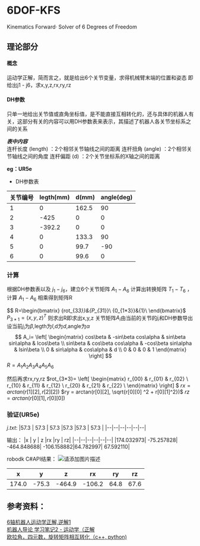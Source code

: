 # 6DOF-KFS
Kinematics Forward· Solver of 6 Degrees of Freedom

## 理论部分
#### 概念
运动学正解，简而言之，就是给出6个关节变量，求得机械臂末端的位置和姿态
即给出j1 - j6​，求x,y,z,rx,ry,rz​

#### DH参数
只单一地给出关节值或直角坐标值，是不能直接互相转化的，还与具体的机器人有关，这部分有关的内容可以用DH参数表来表示，其描述了机器人各关节坐标系之间的关系

***表中内容***  
连杆长度 (length) ：2个相邻关节轴线之间的距离
连杆扭角 (angle) ：2个相邻关节轴线之间的角度
连杆偏距 (d) ：2个关节坐标系的X轴之间的距离

**eg：UR5e**
- DH参数表

|关节编号	|legth(mm)	|d(mm)	|angle(deg)|
|--|--|--|--|
|1	|0	|162.5	|90|
|2|	-425|	0|	0|
|3	|-392.2	|0|	0|
|4|	0|	133.3|	90|
|5|	0|	99.7|	-90|
|6|	0|	99.6|	0|
### 计算
根据DH参数表以及
$j_1 - j_6​$
，建立6个关节矩阵
$​A_1-A_6$
计算出转换矩阵
$T_1-T_6$
，计算
$A_1-A_6$
相乘得到矩阵R

$$
R=\begin{bmatrix}
{rot_{3*3}}&{P_{3*1}}\\
{0_{1*3}}&{1}\\
\end{bmatrix}$
$P_{3*1}=(x,y,z)^T$
则求出R即求出x,y,z
关节矩阵$A_i$由当前的关节的$j_i$和DH参数导出
设当前$j_i$为$\beta$,legth为$l$,d为$d$,angle为$\alpha$
$$
A_i=
\left[
 \begin{matrix}
   cos\beta & -sin\beta cos\alpha & sin\beta sin\alpha & lcos\beta \\
   sin\beta & cos\beta cos\alpha & -cos\beta sin\alpha & lsin\beta \\
   0 & sin\alpha & cos\alpha & d  \\
   0 & 0 & 0 & 1 
  \end{matrix} 
\right]
$$
$R=A_1A_2A_3A_4A_5A_6$

然后再求rx,ry,rz
$rot_{3*3}=
\left[
 \begin{matrix}
   r_{00} & r_{01} &  r_{02}  \\
   r_{10} &  r_{11}  &  r_{12}  \\
   r_{20} &  r_{21}  & r_{22}   \\
  \end{matrix} 
\right]
$
$rx = arctan(r[1][2], r[2][2])$
$ry = arctan(r[0][2], \sqrt{r[0][0] ^2 + r[0][1]^2})$
$rz = arctan(r[0][1], r[0][0])$

### 验证(UR5e)
$j.txt:$
|57.3    |  57.3   |  57.3   |57.3   |57.3  | 57.3 |
|--|--|--|--|--|--|

输出：
|x     | y  |  z  |rx  |ry | rz|
|--|--|--|--|--|--|
|174.032973| -75.257828| -464.848688| -106.158882|64.782997| 67.592110|

robodk C#API结果：
![请添加图片描述](https://img-blog.csdnimg.cn/0fa62c5aecf4423c80685df5c50f5611.png)

|x     | y  |  z  |rx  |ry | rz|
|--|--|--|--|--|--|
|174.0| -75.3| -464.9| -106.2|64.8| 67.6|

## 参考资料：
[6轴机器人运动学正解,逆解1](https://blog.csdn.net/weixin_37942267/article/details/78806448?spm=1001.2014.3001.5502)  
[机器人导论 学习笔记2 - 运动学（正解](https://blog.csdn.net/u013039705/article/details/88894743)  
[欧拉角，四元数，旋转矩阵相互转化（c++, python)](https://zhuanlan.zhihu.com/p/259999988)
